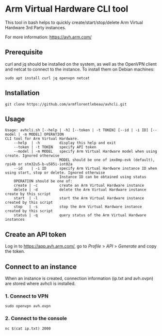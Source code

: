 # Arm Virtual Hardware CLI tool

This tool in bash helps to quickly create/start/stop/delete Arm Virtual Hardware 3rd Party instances.

For more information: https://avh.arm.com/

## Prerequisite

curl and jq should be installed on the system, as well as the OpenVPN client and netcat to connect to the instance. To install them on Debian machines:

```
sudo apt install curl jq openvpn netcat
```

## Installation

```
git clone https://github.com/armflorentlebeau/avhcli.git
```

## Usage

```
Usage: avhcli.sh [--help | -h] [--token | -t TOKEN] [--id | -i ID] [--model | -m MODEL] OPERATION
CLI tool for Arm Virtual Hardware.
    --help  | -h         display this help and exit
    --token | -t TOKEN   specify API token
    --model | -m MODEL   specify Arm Virtual Hardware model when using create. Ignored otherwise
                         MODEL should be one of imx8mp-evk (default), rpi4b or stm32u5-b-u585i-iot02a
    --id    | -i ID      specify Arm Virtual Hardware instance ID when using start, stop or delete. Ignored otherwise
                         Instance ID can be obtained using status
    OPERATION should be one of:
    create | -c          create an Arm Virtual Hardware instance
    delete | -d          delete the Arm Virtual Hardware instance create by this script
    start  | -l          start the Arm Virtual Hardware instance created by this script
    stop   | -s          stop the Arm Virtual Hardware instance created by this script
    status | -q          query status of the Arm Virtual Hardware instances
```

## Create an API token

Log in to https://app.avh.arm.com/, go to _Profile_ > _API_ > _Generate_ and copy the token.

## Connect to an instance

When an instance is created, connection information (ip.txt and avh.ovpn) are stored where avhcli is installed.

### 1. Connect to VPN

```
sudo openvpn avh.ovpn
```

### 2. Connect to the console

```
nc $(cat ip.txt) 2000
```

